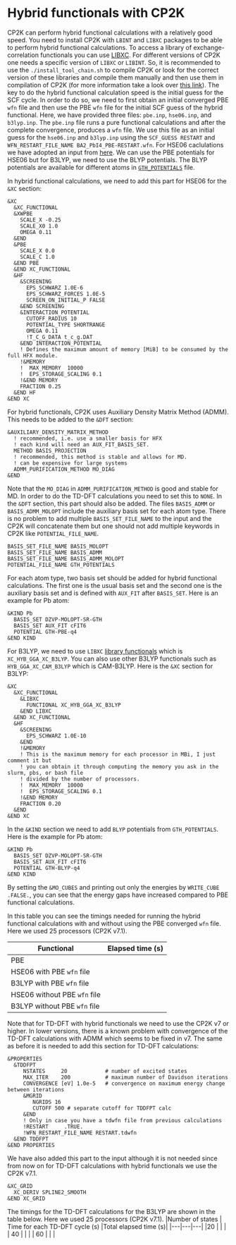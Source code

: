 # Hybrid functionals with CP2K

CP2K can perform hybrid functional calculations with a relatively good speed. You need to install CP2K with `LBINT` and `LIBXC` packages to be able to perform hybrid functional 
calculations. To access a library of exchange-correlation functionals you can use [LIBXC](https://www.tddft.org/programs/libxc/functionals/previous/libxc-5.0.0/). For different versions of CP2K one
needs a specific version of `LIBXC` or `LIBINT`. So, it is recommended to use the `./install_tool_chain.sh` to compile CP2K or look for the correct version of these libraries and compile them manually and then use them in compilation of CP2K (for more information take a look over [this link](https://xconfigure.readthedocs.io/en/latest/cp2k/)). 
The key to do the hybrid functional calculation speed is the initial guess for the SCF cycle. 
In order to do so, we need to first obtain an initial converged PBE `wfn` file and then use the PBE `wfn` file for the initial SCF guess of the hybrid functional. Here, we have
provided three files: `pbe.inp`, `hse06.inp`, and `b3lyp.inp`. The `pbe.inp` file runs a pure functional calculations and after the complete convergence, produces a `wfn` file. We use this file as an initial 
guess for the `hse06.inp` and `b3lyp.inp` using the `SCF_GUESS RESTART` and `WFN_RESTART_FILE_NAME BA2_PbI4_PBE-RESTART.wfn`.
For HSE06 caclulations we have adopted an input from [here](https://www.cp2k.org/_media/events:2018_summer_school:cp2k-uk-stfc-june-2018-sanliang-ling.pdf). We can use the
PBE potentials for HSE06 but for B3LYP, we need to use the BLYP potentials. The BLYP potentials are available for different atoms in [`GTH_POTENTIALS`](https://github.com/mkrack/cp2k-data/blob/master/potentials/Goedecker/cp2k/GTH_POTENTIALS) file.

In hybrid functional calculations, we need to add this part for HSE06 for the `&XC` section:
```
&XC
  &XC_FUNCTIONAL
  &XWPBE
    SCALE_X -0.25
    SCALE_X0 1.0 
    OMEGA 0.11
  &END
  &PBE
    SCALE_X 0.0
    SCALE_C 1.0
  &END PBE
  &END XC_FUNCTIONAL
  &HF
    &SCREENING
      EPS_SCHWARZ 1.0E-6
      EPS_SCHWARZ_FORCES 1.0E-5
      SCREEN_ON_INITIAL_P FALSE
    &END SCREENING
    &INTERACTION_POTENTIAL
      CUTOFF_RADIUS 10
      POTENTIAL_TYPE SHORTRANGE
      OMEGA 0.11
      !T_C_G_DATA t_c_g.DAT
    &END INTERACTION_POTENTIAL
    ! Defines the maximum amount of memory [MiB] to be consumed by the full HFX module.
    !&MEMORY
    !  MAX_MEMORY  10000
    !  EPS_STORAGE_SCALING 0.1
    !&END MEMORY
    FRACTION 0.25
  &END HF
&END XC
```
For hybrid functionals, CP2K uses Auxiliary Density Matrix Method (ADMM). This needs to be added to the `&DFT` section:
```
&AUXILIARY_DENSITY_MATRIX_METHOD
  ! recommended, i.e. use a smaller basis for HFX
  ! each kind will need an AUX_FIT_BASIS_SET.
  METHOD BASIS_PROJECTION
  ! recommended, this method is stable and allows for MD. 
  ! can be expensive for large systems
  ADMM_PURIFICATION_METHOD MO_DIAG
&END
```
Note that the `MO_DIAG` in `ADMM_PURIFICATION_METHOD` is good and stable for MD. In order to do the TD-DFT calculations you need to set this to `NONE`.
In the `&DFT` section, this part should also be added. The files `BASIS_ADMM` or `BASIS_ADMM_MOLOPT` include the auxiliary basis set for each atom type.
There is no problem to add multiple `BASIS_SET_FILE_NAME` to the input and the CP2K will concatenate them but one should not add multiple keywords in CP2K like `POTENTIAL_FILE_NAME`.
```
BASIS_SET_FILE_NAME BASIS_MOLOPT
BASIS_SET_FILE_NAME BASIS_ADMM
BASIS_SET_FILE_NAME BASIS_ADMM_MOLOPT
POTENTIAL_FILE_NAME GTH_POTENTIALS
```
For each atom type, two basis set should be added for hybrid functional calculations. The first one is the usual basis set and the second one is the auxiliary basis set
and is defined with `AUX_FIT` after `BASIS_SET`. Here is an example for Pb atom:
```
&KIND Pb
  BASIS_SET DZVP-MOLOPT-SR-GTH 
  BASIS_SET AUX_FIT cFIT6
  POTENTIAL GTH-PBE-q4
&END KIND
```
For B3LYP, we need to use `LIBXC` [library functionals](https://www.tddft.org/programs/libxc/functionals/previous/libxc-5.0.0/) which is `XC_HYB_GGA_XC_B3LYP`. You can also use other B3LYP functionals such as `HYB_GGA_XC_CAM_B3LYP` which is CAM-B3LYP. Here is the `&XC` section for B3LYP:
```
&XC
  &XC_FUNCTIONAL
    &LIBXC
      FUNCTIONAL XC_HYB_GGA_XC_B3LYP
    &END LIBXC
  &END XC_FUNCTIONAL
  &HF
    &SCREENING
      EPS_SCHWARZ 1.0E-10
    &END
    !&MEMORY
    ! This is the maximum memory for each processor in MBi, I just comment it but
    ! you can obtain it through computing the memory you ask in the slurm, pbs, or bash file
    ! divided by the number of processors.
    !  MAX_MEMORY  10000
    !  EPS_STORAGE_SCALING 0.1
    !&END MEMORY
    FRACTION 0.20
  &END
&END XC

```
In the `&KIND` section we need to add `BLYP` potentials from `GTH_POTENTIALS`. Here is the example for Pb atom:
```
&KIND Pb
  BASIS_SET DZVP-MOLOPT-SR-GTH
  BASIS_SET AUX_FIT cFIT6
  POTENTIAL GTH-BLYP-q4
&END KIND
```
By setting the `&MO_CUBES` and printing out only the energies by `WRITE_CUBE .FALSE.`, you can see that the energy gaps have increased compared to PBE functional calculations.

In this table you can see the timings needed for running the hybrid functional calculations with and without using the PBE converged `wfn` file. Here we used 25 processors (CP2K v7.1).

|  Functional | Elapsed time (s) | 
|---|---|
|PBE|      |
|HSE06 with PBE `wfn` file|      |
|B3LYP with PBE `wfn` file|      |
|HSE06 without PBE `wfn` file|      |
|B3LYP without PBE `wfn` file|      |

Note that for TD-DFT with hybrid functionals we need to use the CP2K v7 or higher. In lower versions, there is a known problem with convergence of the TD-DFT calculations
with ADMM which seems to be fixed in v7. The same as before it is needed to add this section for TD-DFT calculations:
```
&PROPERTIES
  &TDDFPT
     NSTATES     20            # number of excited states
     MAX_ITER    200           # maximum number of Davidson iterations
     CONVERGENCE [eV] 1.0e-5   # convergence on maximum energy change between iterations
     &MGRID
        NGRIDS 16
        CUTOFF 500 # separate cutoff for TDDFPT calc
     &END
     ! Only in case you have a tdwfn file from previous calculations
     !RESTART     .TRUE.
     !WFN_RESTART_FILE_NAME RESTART.tdwfn
  &END TDDFPT
&END PROPERTIES
```
We have also added this part to the input although it is not needed since from now on for TD-DFT calculations with hybrid functionals we use the CP2K v7.1.
```
&XC_GRID
  XC_DERIV SPLINE2_SMOOTH
&END XC_GRID
```
The timings for the TD-DFT calculations for the B3LYP are shown in the table below. Here we used 25 processors (CP2K v7.1).
|Number of states | Time for each TD-DFT cycle (s) |Total elapsed time (s)|
|---|---|---|
|20   |   |   |
| 40  |   |   |
|  60 |   |   |


